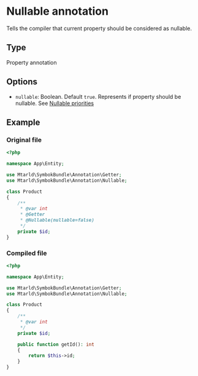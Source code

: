 # Nullable annotation
Tells the compiler that current property should be considered as nullable.

## Type
Property annotation

## Options
- `nullable`: Boolean. Default `true`. Represents if property should be
 nullable.
 See [Nullable priorities](../priorities.md)

## Example
### Original file
```php
<?php

namespace App\Entity;

use Mtarld\SymbokBundle\Annotation\Getter;
use Mtarld\SymbokBundle\Annotation\Nullable;

class Product
{
    /**
     * @var int
     * @Getter
     * @Nullable(nullable=false)
     */
    private $id;
}
```

### Compiled file
```php
<?php

namespace App\Entity;

use Mtarld\SymbokBundle\Annotation\Getter;
use Mtarld\SymbokBundle\Annotation\Nullable;

class Product
{
    /**
     * @var int
     */
    private $id;

    public function getId(): int
    {
        return $this->id;
    }
}
```
